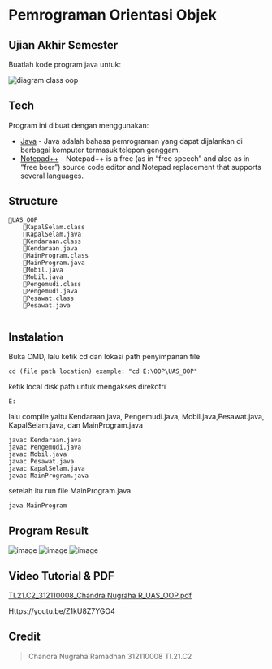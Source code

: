 # Pemrograman Orientasi Objek
## Ujian Akhir Semester
Buatlah kode program java untuk:

![diagram class oop](https://user-images.githubusercontent.com/116129101/212460720-d9ff71d2-0229-4156-9710-5b7584ea8dea.png)



## Tech
Program ini dibuat dengan menggunakan:
- [Java](https://www.java.com/) - Java adalah bahasa pemrograman yang dapat dijalankan di berbagai komputer termasuk telepon genggam.
- [Notepad++](https://notepad-plus-plus.org/) - Notepad++ is a free (as in “free speech” and also as in “free beer”) source code editor and Notepad replacement that supports several languages.

## Structure
```
📁UAS_OOP
    📄KapalSelam.class
    📄KapalSelam.java
    📄Kendaraan.class
    📄Kendaraan.java
    📄MainProgram.class
    📄MainProgram.java
    📄Mobil.java
    📄Mobil.java
    📄Pengemudi.class
    📄Pengemudi.java
    📄Pesawat.class
    📄Pesawat.java
    
```

## Instalation
Buka CMD, lalu ketik cd dan lokasi path penyimpanan file
```
cd (file path location) example: "cd E:\OOP\UAS_OOP"
```
ketik local disk path untuk mengakses direkotri
```
E:
```
lalu compile yaitu Kendaraan.java, Pengemudi.java, Mobil.java,Pesawat.java, KapalSelam.java, dan MainProgram.java
```
javac Kendaraan.java
javac Pengemudi.java
javac Mobil.java 
javac Pesawat.java
javac KapalSelam.java
javac MainProgram.java
```
setelah itu run file MainProgram.java
```
java MainProgram
```
## Program Result
![image](https://user-images.githubusercontent.com/116129101/212460924-74a1a783-36a0-483d-bc26-48559f52772b.png)
![image](https://user-images.githubusercontent.com/116129101/212460929-3e9ca20d-e7ca-47d4-ae50-c7d5a481edf1.png)
![image](https://user-images.githubusercontent.com/116129101/212460934-627fe486-fdb7-46b8-b571-152e8946fd3c.png)


## Video Tutorial & PDF
[TI.21.C2_312110008_Chandra Nugraha R_UAS_OOP.pdf](https://github.com/channugraha/UAS-OOP/files/10416873/TI.21.C2_312110008_Chandra.Nugraha.R_UAS_OOP.pdf)

Https://youtu.be/Z1kU8Z7YGO4



## Credit
> Chandra Nugraha Ramadhan
> 312110008
> TI.21.C2
